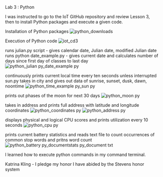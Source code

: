 Lab 3 : Python 

I was instructed to go to the IoT GitHub repository and review Lesson 3, then to install Python packages and execute a given code. 

Installation of Python packages 
![python_downloads](https://github.com/user-attachments/assets/9b90ee67-1606-4fcb-acd4-a2d270ecfaca)

Execution of Python code 
![iot_cd3](https://github.com/user-attachments/assets/9fdd6e3a-8e2f-4e02-8aba-a6a0eb4a1596)

runs julian.py script - gives calendar date, Julian date, modified Julian date 
runs python date_example.py - gives current date and calculates number of days since first day of classes to last day 
![python_julian py_date_example py](https://github.com/user-attachments/assets/53d0909f-8c5b-430c-9c03-10501bdc0ea6)

continuously prints current local time every ten seconds unless interrupted 
sun.py takes in city and gives out data of sunrise, sunset, dusk, dawn, noontime 
![python_time_example py_sun py](https://github.com/user-attachments/assets/02e8400d-d1ab-44cf-8527-b098cc25fc2e)

prints out phases of the moon for next 30 days 
![python_moon py](https://github.com/user-attachments/assets/8e04224c-cb40-449b-913f-cd673534a8fd)

takes in address and prints full address with latitude and longitude coordinates 
![python_coordinates py](https://github.com/user-attachments/assets/f6b83dc6-1c14-453f-a29f-dbb26f913894)
![python_address py](https://github.com/user-attachments/assets/b4f32dd0-5710-47c3-a74d-1399774ca4b9)

displays physical and logical CPU scores and prints utilization every 10 seconds 
![python_cpu py](https://github.com/user-attachments/assets/2e0b682f-0516-44fa-a8d5-9417b7c9b728)

prints current battery statistics and reads text file to count occurrences of common stop words and pritns word count 
![python_battery py_documentstats py_document txt](https://github.com/user-attachments/assets/5fcad86e-a4c8-41a7-a32e-34b8d6fd00b2)


I learned how to execute python commands in my command terminal. 

Katrina Kling - I pledge my honor I have abided by the Stevens honor system 


